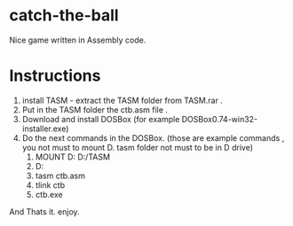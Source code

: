# catch-the-ball
Nice game written in Assembly code.

# Instructions
1. install TASM - extract the TASM folder from TASM.rar .
2. Put in the TASM folder the ctb.asm file .
3. Download and install DOSBox (for example DOSBox0.74-win32-installer.exe)
4. Do the next commands in the DOSBox. (those are example commands , you not must to mount D. tasm folder not must to be in D drive)
	1. MOUNT D: D:/TASM 
	2. D:
	3. tasm ctb.asm
	4. tlink ctb
	5. ctb.exe
	
And Thats it. enjoy.


